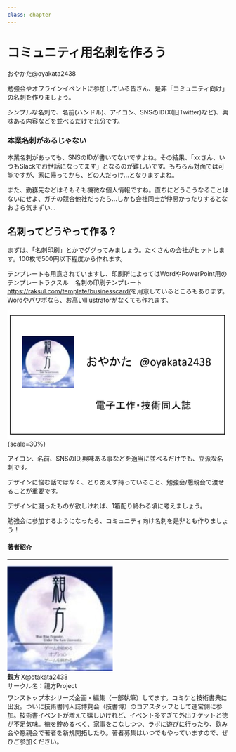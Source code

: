 ```yaml
---
class: chapter
---
```


# コミュニティ用名刺を作ろう

<div class="flush-right">
おやかた@oyakata2438
</div>

勉強会やオフラインイベントに参加している皆さん、是非「コミュニティ向け」の名刺を作りましょう。

シンプルな名刺で、名前(ハンドル)、アイコン、SNSのID(X(旧Twitter)など)、興味ある内容などを並べるだけで充分です。

### 本業名刺があるじゃない
本業名刺があっても、SNSのIDが書いてないですよね。その結果、「xxさん、いつもSlackでお世話になってます」となるのが難しいです。もちろん対面では可能ですが、家に帰ってから、どの人だっけ…となりますよね。

また、勤務先などはそもそも機微な個人情報ですね。直ちにどうこうなることはないにせよ、ガチの競合他社だったら…しかも会社同士が仲悪かったりするとなおさら気まずい…

## 名刺ってどうやって作る？
まずは、「名刺印刷」とかでググってみましょう。たくさんの会社がヒットします。100枚で500円以下程度から作れます。

テンプレートも用意されていますし、印刷所によってはWordやPowerPoint用のテンプレート<span class="footnote">ラクスル　名刺の印刷テンプレート　https://raksul.com/template/businesscard/</span>を用意しているところもあります。Wordやパワポなら、お高いIllustratorがなくても作れます。

![名刺の最低限の情報](images/chap-oyakata-greetingcard/meishi.png){scale=30%}

アイコン、名前、SNSのID,興味ある事などを適当に並べるだけでも、立派な名刺です。

デザインに悩む話ではなく、とりあえず持っていること、勉強会/懇親会で渡せることが重要です。

デザインに凝ったものが欲しければ、1箱配り終わる頃に考えましょう。

勉強会に参加するようになったら、コミュニティ向け名刺を是非とも作りましょう！

#### 著者紹介

---

<div class="author-profile">
    <img src="images/oyakata.jpg">
    <div>
        <div>
            <b>親方 </b>
            <a href="https://twitter.com/oyakata2438">X@otakata2438</a>
        </div>
        <div>
            サークル名：親方Project
        </div>
    </div>
</div>
<p style="margin-top: 0.5em; margin-bottom: 2em;">
ワンストップ本シリーズ企画・編集（一部執筆）してます。コミケと技術書典に出没。ついに技術書同人誌博覧会（技書博）のコアスタッフとして運営側に参加。技術書イベントが増えて嬉しいけれど、イベント多すぎて外出チケットと徳が不足気味。徳を貯めるべく、家事をこなしつつ、ラボに遊びに行ったり、飲み会や懇親会で著者を新規開拓したり。著者募集はいつでもやっていますので、ぜひご参加ください。
</p>